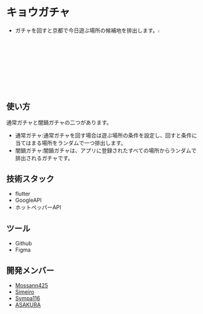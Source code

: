# キョウガチャ
- ガチャを回すと京都で今日遊ぶ場所の候補地を排出します。<img src="https://github.com/simeiro/amanojaku/assets/142687278/bf130419-7438-43a7-85cd-5423e6cdbc74" width="4%">


## 使い方
通常ガチャと闇鍋ガチャの二つがあります。
  
- 通常ガチャ:通常ガチャを回す場合は遊ぶ場所の条件を設定し、回すと条件に当てはまる場所をランダムで一つ排出します。
- 闇鍋ガチャ:闇鍋ガチャは、アプリに登録されたすべての場所からランダムで排出されるガチャです。
  

## 技術スタック
- flutter
- GoogleAPI
- ホットペッパーAPI
  
## ツール
- Github
- Figma
  
## 開発メンバー
- [Mossann425](https://github.com/Mossann425)
- [Simeiro](https://github.com/simeiro)
- [Sympa116](https://github.com/Sympa116)
- [ASAKURA](https://github.com/CrazyHuman00)
